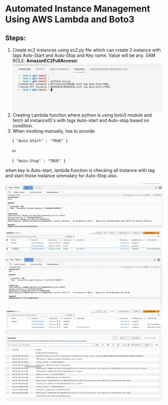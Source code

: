 # Automated Instance Management Using AWS Lambda and Boto3

## Steps:
1. Create ec2 instances using ec2.py file which can create 2 instance with tags Auto-Start and Auto-Stop and Key name. Value will be any. (IAM ROLE: __AmazonEC2FullAccess__)
![ec2.py file o/p](./screenshots/ec2.png)
2. Creating Lambda function where python is using boto3 module and fetch all instanceID's with tags Auto-start and Auto-stop based on condition.
3. When invoking manually, has to provide 
```
   { "Auto-Start" : "TRUE" }

   or

   { "Auto-Stop" : "TRUE" }
```
   when key is Auto-start, lambda function is checking all instance with tag and start those instance simmalary for Auto-Stop also.

 ![ec2-start](./screenshots/lambda-start.png)
 ![ec2-starting](./screenshots/ec2-starting.png)
 ![ec2-stop](./screenshots/lambda-stop.png)
 ![ec2-stoping](./screenshots/ec2-stoping.png)
 ![cloudwatch-logs](./screenshots/cloudwatch-logs.png)
